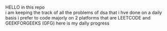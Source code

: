  HELLO 
 in this repo  
 i am keeping the track of all the  problems of dsa that i hve done  on a daily basis 
 i prefer to code majorly on 2 platforms
 that are LEETCODE and GEEKFORGEEKS (GFG)
 here is my daIly progress
 
